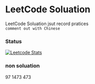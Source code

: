 # LeetCode Soluation

LeetCode Soluation jsut record pratices  
`comment out with Chinese`


### Status
[![Leetcode Stats](https://leetcard.jacoblin.cool/WoodToo212)](https://leetcode.com/WoodToo212)

### non soluation
97
1473
473
